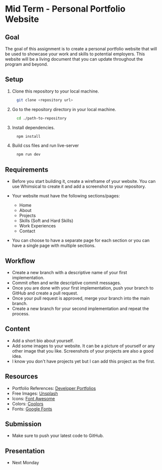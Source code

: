 # Mid Term - Personal Portfolio Website

## Goal

The goal of this assignment is to create a personal portfolio website that will be used to showcase your work and skills to potential employers. This website will be a living document that you can update throughout the program and beyond.

## Setup

1. Clone this repository to your local machine.

   ```zsh
     git clone <repository url>
   ```

2. Go to the repository directory in your local machine.

   ```zsh
     cd ./path-to-repository
   ```

3. Install dependencies.

   ```zsh
     npm install
   ```

4. Build css files and run live-server

   ```zsh
     npm run dev
   ```

## Requirements

- Before you start building it, create a wireframe of your website. You can use Whimsical to create it and add a screenshot to your repository.

- Your website must have the following sections/pages:

  - Home
  - About
  - Projects
  - Skills (Soft and Hard Skills)
  - Work Experiences
  - Contact

- You can choose to have a separate page for each section or you can have a single page with multiple sections.

## Workflow

- Create a new branch with a descriptive name of your first implementation.
- Commit often and write descriptive commit messages.
- Once you are done with your first implementation, push your branch to GitHub and create a pull request.
- Once your pull request is approved, merge your branch into the main branch.
- Create a new branch for your second implementation and repeat the process.

## Content

- Add a short bio about yourself.
- Add some images to your website. It can be a picture of yourself or any other image that you like. Screenshots of your projects are also a good idea.
- I know you don't have projects yet but I can add this project as the first.

## Resources

- Portfolio References: [Developer Portfolios](https://github.com/emmabostian/developer-portfolios)
- Free Images: [Unsplash](https://unsplash.com/)
- Icons: [Font Awesome](https://fontawesome.com/)
- Colors: [Coolors](https://coolors.co/)
- Fonts: [Google Fonts](https://fonts.google.com/)

## Submission

- Make sure to push your latest code to GitHub.

## Presentation

- Next Monday
